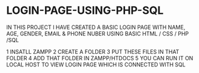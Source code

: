 # LOGIN-PAGE-USING-PHP-SQL
IN THIS PROJECT I HAVE CREATED A BASIC LOGIN PAGE WITH NAME, AGE, GENDER, EMAIL &amp; PHONE NUBER USING BASIC HTML / CSS / PHP /SQL

1 INSATLL ZAMPP 
2 CREATE A FOLDER
3 PUT THESE FILES IN THAT FOLDER
4 ADD THAT FOLDER IN ZAMPP/HTDOCS
5 YOU CAN RUN IT ON LOCAL HOST TO VIEW LOGIN PAGE WHICH IS CONNECTED WITH SQL
